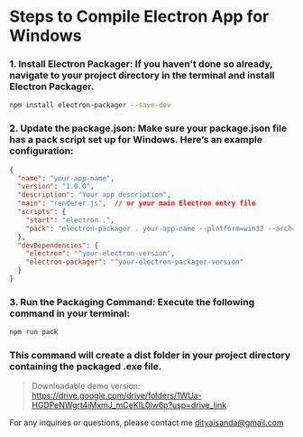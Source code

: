 # Steps to Compile Electron App for Windows
### 1. Install Electron Packager: If you haven't done so already, navigate to your project directory in the terminal and install Electron Packager.

```bash
npm install electron-packager --save-dev
```

### 2. Update the package.json: Make sure your package.json file has a pack script set up for Windows. Here’s an example configuration:

```json
{
  "name": "your-app-name",
  "version": "1.0.0",
  "description": "Your app description",
  "main": "renderer.js",  // or your main Electron entry file
  "scripts": {
    "start": "electron .",
    "pack": "electron-packager . your-app-name --platform=win32 --arch=x64 --out=dist/ --overwrite"
  },
  "devDependencies": {
    "electron": "^your-electron-version",
    "electron-packager": "^your-electron-packager-version"
  }
}
```

### 3. Run the Packaging Command: Execute the following command in your terminal:

```bash
npm run pack
```

### This command will create a dist folder in your project directory containing the packaged .exe file.
> Downloadable demo version: https://drive.google.com/drive/folders/1WUa-HGDPeNWgrt4iMxmJ_mCeKIL0lw6p?usp=drive_link

For any inquiries or questions, please contact me dityaisanda@gmail.com
